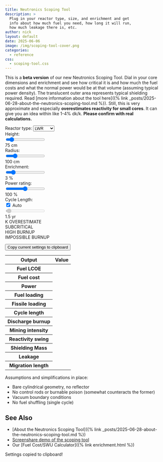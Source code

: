 ```yaml
---
title: Neutronics Scoping Tool
description: >
  Plug in your reactor type, size, and enrichment and get
  info about how much fuel you need, how long it will run,
  how much leakage there is, etc.
author: nick
layout: default
date: 2025-06-06
image: /img/scoping-tool-cover.png
categories:
  - reference
css:
  - scoping-tool.css
---
```


<script type="importmap">
  {
    "imports": {
      "three": "https://unpkg.com/three@0.174.0/build/three.module.js",
      "three/addons/": "https://unpkg.com/three@0.174.0/examples/jsm/"
    }
  }
</script>
<script src="/assets/fuel-cycle-cost.js?{{ site.time | date: '%s' }}"></script>
<script type="module" src="{{ '/assets/neutronics-scoping-tool.js' | relative_url }}?{{ site.time | date: '%s' }}"></script>
<script src="https://cdn.plot.ly/plotly-3.0.1.min.js"></script>

<div class="row" markdown="1">

This is a **beta version** of our new Neutronics Scoping Tool. Dial in your core
dimensions and enrichment and see how critical it is and how much the fuel costs
and what the normal power would be at that volume (assuming typical power
density). The translucent outer area represents typical shielding required. Read
[more information about the tool here]({% link
_posts/2025-06-28-about-the-neutronics-scoping-tool.md %}). Still, this is very
approximate and especially **overestimates reactivity for small cores**. It can
give you an idea within like 1-4% dk/k. **Please confirm with real
calculations.**

</div>

<div class="row">
  <div class="col-md-6">
    <canvas id="canvas"></canvas>
    <div class="slider-container">
      <label for="reactorType">Reactor type: </label>
      <select id="reactorType" name="reactor_type">
        <option value="LWR">LWR</option>
        <option value="HTGR">HTGR</option>
        <option value="SFR">SFR</option>
        <option value="CANDU">CANDU</option>
    </select>
    </div>
    <div class="row">
      <div class="col-sm-2 col-md-4">
        <label for="heightSlider">Height: </label>
      </div>
      <div class="col-6 slider-container">
        <input type="range" id="heightSlider" min="0" max="700" value="75">
      </div>
      <div class="col" id="heightVal">75 cm</div>
    </div>
    <div class="row">
      <div class="col-sm-2 col-md-4"> <label for="radiusSlider">Radius:</label> </div>
      <div class="col-6 slider-container">
        <input type="range" id="radiusSlider" min="0" max="500" value="100">
      </div>
      <div class="col" id="radiusVal">100 cm</div>
    </div>
    <div class="row">
      <div class="col-sm-2 col-md-4">
        <label for="enrichSlider">Enrichment: </label>
        </div>
      <div class="col-6 slider-container">
        <input type="range" id="enrichSlider" min="0" max="20" step="0.5" value="3">
      </div>
      <div class="col" id="enrichVal">3 %</div>
    </div>
    <div class="row">
      <div class="col-sm-2 col-md-4"> <label for="powerSlider">Power rating: </label> </div>
      <div class="col-6 slider-container">
        <input type="range" id="powerSlider" min="1" max="200" step="1" value="100">
      </div>
      <div class="col" id="powerVal">100 %</div>
    </div>
    <div class="row">
      <div class="col-4 checkbox-container">
        <label for="cycleSlider">Cycle Length: </label>
        <div class="px-2">
          <input type="checkbox" id="cycleAuto" value="1" checked>
          <label for="cycleAuto">Auto</label>
        </div>
      </div>
      <div class="col-6 slider-container">
        <input type="range" id="cycleSlider" min="0" max="60" step="0.25" value="1.5" disabled>
      </div>
      <div class="col">
        <span id=cycleVal>1.5 yr</span>
      </div>
    </div>
    <div id="warning-label" class="text-center p-0">K OVERESTIMATE</div>
    <div id="warning-subcrit" class="text-center p-0 hidden">SUBCRITICAL</div>
    <div id="warning-high-bu" class="text-center p-0 hidden" >HIGH BURNUP</div>
    <div id="warning-imp-bu" class="text-center p-0 hidden">IMPOSSIBLE BURNUP</div>
    <p class="text-center">
      <button id="save" class="btn btn-primary">
        <i class="fa fa-clipboard fa-lg"></i> Copy current settings to
        clipboard
      </button>
    </p>

  </div>
  <div class="col-md-6">
    <div id="plotly-container"></div>
    <div id="output">
      <table class="table">
        <thead>
          <tr>
            <th scope="col">Output</th>
            <th scope="col">Value</th>
          </tr>
        </thead>
        <tbody>
          <tr>
            <th scope="row">Fuel LCOE</th>
            <td id="outLCOE" class="text-primary"></td>   
          </tr>
          <tr>
            <th scope="row">Fuel cost</th>
            <td id="outCost"></td>   
          </tr>
          <tr>
            <th scope="row">Power</th>
            <td id="outPower"></td>   
          </tr>
          <tr>
            <th scope="row">Fuel loading</th>
            <td id="outFuel"></td>   
          </tr>
          <tr>
            <th scope="row">Fissile loading</th>
            <td id="outFissile"></td>   
          </tr>
          <tr>
            <th scope="row">Cycle length</th>
            <td id="outTime"></td>
          </tr>
          <tr>
            <th scope="row">Discharge burnup</th>
            <td id="outBu"></td>
          </tr>
          <tr>
            <th scope="row">Mining intensity</th>
            <td id="outMining"></td>
          </tr>
          <tr>
            <th scope="row">Reactivity swing</th>
            <td id="outSwing"></td>
          </tr>
          <tr>
            <th scope="row">Shielding Mass</th>
            <td id="outShield"></td>
          </tr>
          <tr>
            <th scope="row">Leakage</th>
            <td id="outLeakage"></td>
          </tr>
          <tr>
            <th scope="row">Migration length</th>
            <td id="outMigration"></td>
          </tr>
        </tbody>
      </table>
    </div>
  </div>
</div>

<div class="row" markdown="1">

Assumptions and simplifications in place:

- Bare cylindrical geometry, no reflector
- No control rods or burnable poison (somewhat counteracts the former)
- Vacuum boundary conditions
- No fuel shuffling (single cycle)

## See Also

- [About the Neutronics Scoping Tool]({% link _posts/2025-06-28-about-the-neutronics-scoping-tool.md %})
- [Screenshare demo of the scoping tool](https://www.youtube.com/watch?v=GQzDfrdf71Y)
- Our [Fuel Cost/SWU Calculator]({% link enrichment.html %})

<!-- Modal -->
<div class="modal fade" id="copySuccessModal" tabindex="-1" aria-hidden="true">
  <div class="modal-dialog modal-sm modal-dialog-centered">
    <div class="modal-content">
      <div class="modal-body text-center">
        <i class="bi bi-check-circle-fill text-success me-2"></i>
        Settings copied to clipboard!
      </div>
    </div>
  </div>
</div>

</div>
